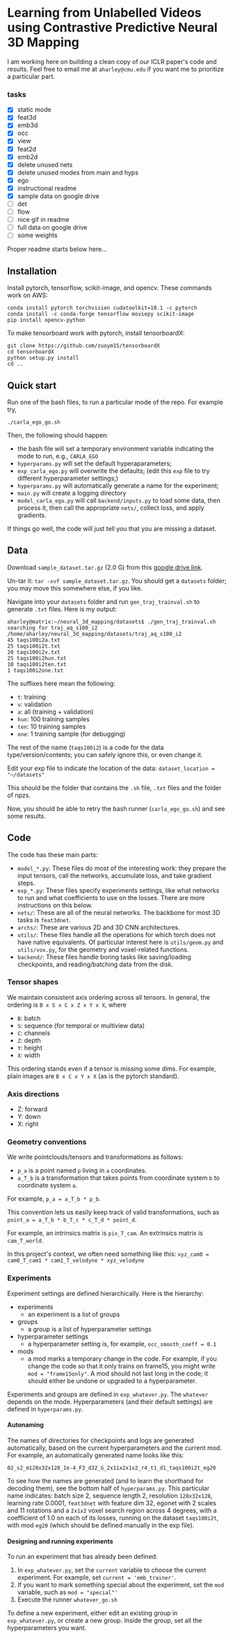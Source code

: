 # Learning from Unlabelled Videos using Contrastive Predictive Neural 3D Mapping

I am working here on building a clean copy of our ICLR paper's code and results. Feel free to email me at `aharley@cmu.edu` if you want me to prioritize a particular part.

### tasks
- [x] static mode
- [x] feat3d
- [x] emb3d
- [x] occ
- [x] view
- [x] feat2d
- [x] emb2d
- [x] delete unused nets
- [x] delete unused modes from main and hyps
- [x] ego
- [x] instructional readme
- [x] sample data on google drive
- [ ] det
- [ ] flow
- [ ] nice gif in readme
- [ ] full data on google drive
- [ ] some weights

Proper readme starts below here...

## Installation

Install pytorch, tensorflow, scikit-image, and opencv. These commands work on AWS:
```
conda install pytorch torchvision cudatoolkit=10.1 -c pytorch
conda install -c conda-forge tensorflow moviepy scikit-image
pip install opencv-python
```
To make tensorboard work with pytorch, install tensorboardX:
```
git clone https://github.com/zuoym15/tensorboardX
cd tensorboardX
python setup.py install
cd ..
```

## Quick start

Run one of the bash files, to run a particular mode of the repo. For example try,

`./carla_ego_go.sh`

Then, the following should happen:
- the bash file will set a temporary environment variable indicating the mode to run, e.g., `CARLA_EGO`
- `hyperparams.py` will set the default hyperaparameters;
- `exp_carla_ego.py` will overwrite the defaults; (edit this `exp` file to try different hyperparameter settings;)
- `hyperparams.py` will automatically generate a name for the experiment;
- `main.py` will create a logging directory
- `model_carla_ego.py` will call `backend/inputs.py` to load some data, then process it, then call the appropriate `nets/`, collect loss, and apply gradients.

If things go well, the code will just tell you that you are missing a dataset.

## Data

Download `sample_dataset.tar.gz` (2.0 G) from this [google drive link](https://drive.google.com/file/d/1UfDy99bor-XO7dfpkd67GcM_QoGzJMfR/view?usp=sharing).

Un-tar it: `tar -xvf sample_dataset.tar.gz`. You should get a `datasets` folder; you may move this somewhere else, if you like. 

Navigate into your `datasets` folder and run `gen_traj_trainval.sh` to generate `.txt` files. Here is my output:
```
aharley@matrix:~/neural_3d_mapping/datasets$ ./gen_traj_trainval.sh
searching for traj_aq_s100_i2
/home/aharley/neural_3d_mapping/datasets/traj_aq_s100_i2
45 taqs100i2a.txt
25 taqs100i2t.txt
20 taqs100i2v.txt
25 taqs100i2hun.txt
10 taqs100i2ten.txt
1 taqs100i2one.txt
```

The suffixes here mean the following:
- `t`: training
- `v`: validation
- `a`: all (training + validation)
- `hun`: 100 training samples
- `ten`: 10 training samples
- `one`: 1 training sample (for debugging)

The rest of the name (`taqs100i2`) is a code for the data type/version/contents; you can safely ignore this, or even change it.

Edit your exp file to indicate the location of the data: `dataset_location = "~/datasets"`

This should be the folder that contains the `.sh` file, `.txt` files and the folder of npzs.

Now, you should be able to retry the bash runner (`carla_ego_go.sh`) and see some results.

## Code

The code has these main parts:
- `model_*.py`: These files do most of the interesting work: they prepare the input tensors, call the networks, accumulate loss, and take gradient steps.
- `exp_*.py`: These files specify experiments settings, like what networks to run and what coefficients to use on the losses. There are more instructions on this below.
- `nets/`: These are all of the neural networks. The backbone for most 3D tasks is `feat3dnet`. 
- `archs/`: These are various 2D and 3D CNN architectures. 
- `utils/`: These files handle all the operations for which torch does not have native equivalents. Of particular interest here is `utils/geom.py` and `utils/vox.py`, for the geometry and voxel-related functions. 
- `backend/`: These files handle boring tasks like saving/loading checkpoints, and reading/batching data from the disk.


### Tensor shapes

We maintain consistent axis ordering across all tensors. In general, the ordering is `B x S x C x Z x Y x X`, where

- `B`: batch
- `S`: sequence (for temporal or multiview data)
- `C`: channels
- `Z`: depth
- `Y`: height
- `X`: width

This ordering stands even if a tensor is missing some dims. For example, plain images are `B x C x Y x X` (as is the pytorch standard).

### Axis directions

- Z: forward
- Y: down
- X: right

### Geometry conventions

We write pointclouds/tensors and transformations as follows:

- `p_a` is a point named `p` living in `a` coordinates.
- `a_T_b` is a transformation that takes points from coordinate system `b` to coordinate system `a`.

For example, `p_a = a_T_b * p_b`.

This convention lets us easily keep track of valid transformations, such as
`point_a = a_T_b * b_T_c * c_T_d * point_d`.

For example, an intrinsics matrix is `pix_T_cam`. An extrinsics matrix is `cam_T_world`. 

In this project's context, we often need something like this:
`xyz_cam0 = cam0_T_cam1 * cam1_T_velodyne * xyz_velodyne`

### Experiments

Experiment settings are defined hierarchically. Here is the hierarchy:

- experiments 
    - an experiment is a list of groups
- groups
    - a group is a list of hyperparameter settings
- hyperparameter settings
    - a hyperparameter setting is, for example, `occ_smooth_coeff = 0.1`
- mods
    - a mod marks a temporary change in the code. For example, if you change the code so that it only trains on frame15, you might write `mod = "frame15only"`. A mod should not last long in the code; it should either be undone or upgraded to a hyperparameter.

Experiments and groups are defined in `exp_whatever.py`. The `whatever` depends on the mode. Hyperparameters (and their default settings) are defined in `hyperparams.py`.

#### Autonaming

The names of directories for checkpoints and logs are generated automatically, based on the current hyperparameters and the current mod. For example, an automatically generated name looks like this:

`02_s2_m128x32x128_1e-4_F3_d32_G_2x11x2x1x2_r4_t1_d1_taqs100i2t_eg20`

To see how the names are generated (and to learn the shorthand for decoding them), see the bottom half of `hyperparams.py`. This particular name indicates: batch size 2, sequence length 2, resolution `128x32x128`, learning rate 0.0001, `feat3dnet` with feature dim 32, egonet with 2 scales and 11 rotations and a `2x1x2` voxel search region across 4 degrees, with a coefficient of 1.0 on each of its losses, running on the dataset `taqs100i2t`, with mod `eg20` (which should be defined manually in the exp file). 

#### Designing and running experiments

To run an experiment that has already been defined:

1. In `exp_whatever.py`, set the `current` variable to choose the current experiment. For example, set `current = 'emb_trainer'`.
2. If you want to mark something special about the experiment, set the `mod` variable, such as `mod = "special"'`
3. Execute the runner `whatever_go.sh`

To define a new experiment, either edit an existing group in `exp_whatever.py`, or create a new group. Inside the group, set all the hyperparameters you want.
